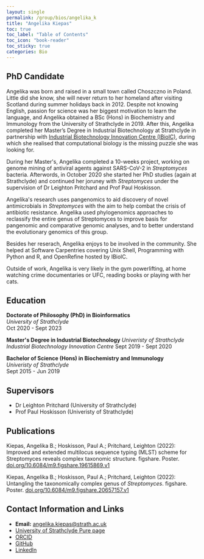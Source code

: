 ```yaml
---
layout: single
permalink: /group/bios/angelika_k
title: "Angelika Kiepas"
toc: true
toc_label: "Table of Contents"
toc_icon: "book-reader"
toc_sticky: true
categories: Bio
---
```


## PhD Candidate

Angelika was born and raised in a small town called Choszczno in Poland. Little did she know, she will never return to her homeland after visiting Scotland during summer holidays back in 2012. Despite not knowing English, passion for science was her biggest motivation to learn the language, and Angelika obtained a BSc (Hons) in Biochemistry and Immunology from the University of Strathclyde in 2019. After this, Angelika completed her Master’s Degree in Industrial Biotechnology at Strathclyde in partnership with [Industrial Biotechnology Innovation Centre (IBiolC)](https://www.ibioic.com/), during which she realised that computational biology is the missing puzzle she was looking for.

During her Master's, Angelika completed a 10-weeks project, working on genome mining of antiviral agents against SARS-CoV-2 in *Streptomyces* bacteria. Afterwords, in October 2020 she started her PhD studies (again at Strathclyde) and continued her joruney with *Streptomyces* under the supervision of Dr Leighton Pritchard and Prof Paul Hoskisson.

Angelika's research uses pangenomics to aid discovery of novel antimicrobials in *Streptomyces* with the aim to help combat the crisis of antibiotic resistance. Angelika used phylogenomics approaches to reclassify the entire genus of Streptomyces to improve basis for pangenomic and comparative genomic analyses, and to better understand the evolutionary genomics of this group.

Besides her reserach, Angelika enjoys to be involved in the community. She helped at Software Carpentries covering Unix Shell, Programming with Python and R, and OpenRefine hosted by IBiolC.

Outside of work, Angelika is very likely in the gym powerlifting, at home watching crime documentaries or UFC, reading books or playing with her cats.

## Education

**Doctorate of Philosophy (PhD) in Bioinformatics**  
*University of Strathclyde*  
Oct 2020 - Sept 2023

**Master's Degree in Industrial Biotechnology**
*Univeristy of Strathclyde*
*Industrial Biotechnology Innovation Centre*
Sept 2019 - Sept 2020


**Bachelor of Science (Hons) in Biochemistry and Immunology**  
*Univeristy of Strathclyde*  
Sept 2015 - Jun 2019  

## Supervisors
- Dr Leighton Pritchard (University of Strathclyde)
- Prof Paul Hoskisson (Univeristy of Strathclyde)

## Publications
Kiepas, Angelika B.; Hoskisson, Paul A.; Pritchard, Leighton (2022): Improved and extended multilocus sequence typing (MLST) scheme for Streptomyces reveals complex taxonomic structure. figshare. Poster. [doi.org/10.6084/m9.figshare.19615869.v1](https://doi.org/10.6084/m9.figshare.19615869.v1)

Kiepas, Angelika B.; Hoskisson, Paul A.; Pritchard, Leighton (2022): Untangling the taxonomically complex genus of *Streptomyces*. figshare. Poster. [doi.org/10.6084/m9.figshare.20657157.v1](https://doi.org/10.6084/m9.figshare.20657157.v1)




## Contact Information and Links
- **Email:** angelika.kiepas@strath.ac.uk
- [University of Strathclyde Pure page](https://pureportal.strath.ac.uk/en/persons/angelika-kiepas)
- [ORCID](https://orcid.org/0000-0002-5133-492X)
- [GitHub](https://github.com/kiepczi)
- [LinkedIn](https://www.linkedin.com/in/angelika-kiepas-338738193/)